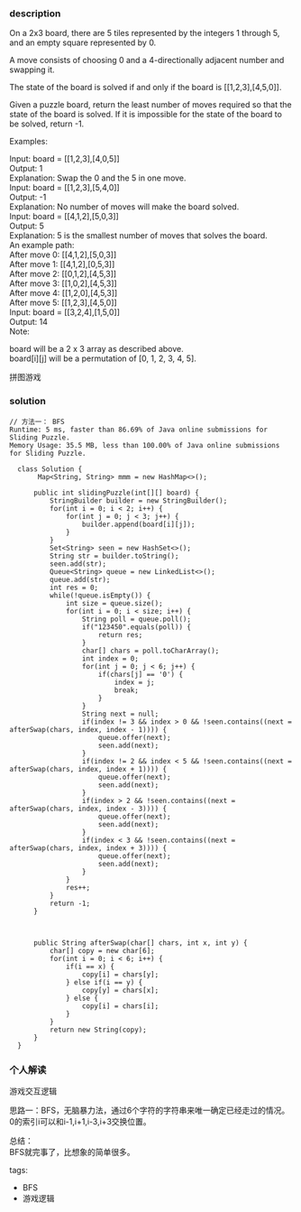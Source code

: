### description    
  On a 2x3 board, there are 5 tiles represented by the integers 1 through 5, and an empty square represented by 0.  
    
  A move consists of choosing 0 and a 4-directionally adjacent number and swapping it.  
    
  The state of the board is solved if and only if the board is [[1,2,3],[4,5,0]].  
    
  Given a puzzle board, return the least number of moves required so that the state of the board is solved. If it is impossible for the state of the board to be solved, return -1.  
    
  Examples:  
    
  Input: board = [[1,2,3],[4,0,5]]  
  Output: 1  
  Explanation: Swap the 0 and the 5 in one move.  
  Input: board = [[1,2,3],[5,4,0]]  
  Output: -1  
  Explanation: No number of moves will make the board solved.  
  Input: board = [[4,1,2],[5,0,3]]  
  Output: 5  
  Explanation: 5 is the smallest number of moves that solves the board.  
  An example path:  
  After move 0: [[4,1,2],[5,0,3]]  
  After move 1: [[4,1,2],[0,5,3]]  
  After move 2: [[0,1,2],[4,5,3]]  
  After move 3: [[1,0,2],[4,5,3]]  
  After move 4: [[1,2,0],[4,5,3]]  
  After move 5: [[1,2,3],[4,5,0]]  
  Input: board = [[3,2,4],[1,5,0]]  
  Output: 14  
  Note:  
    
  board will be a 2 x 3 array as described above.  
  board[i][j] will be a permutation of [0, 1, 2, 3, 4, 5].  
    
  拼图游戏  
    
### solution    
```    
// 方法一： BFS  
Runtime: 5 ms, faster than 86.69% of Java online submissions for Sliding Puzzle.  
Memory Usage: 35.5 MB, less than 100.00% of Java online submissions for Sliding Puzzle.  
  
  class Solution {  
       Map<String, String> mmm = new HashMap<>();  
    
      public int slidingPuzzle(int[][] board) {  
          StringBuilder builder = new StringBuilder();  
          for(int i = 0; i < 2; i++) {  
              for(int j = 0; j < 3; j++) {  
                  builder.append(board[i][j]);  
              }  
          }  
          Set<String> seen = new HashSet<>();  
          String str = builder.toString();  
          seen.add(str);  
          Queue<String> queue = new LinkedList<>();  
          queue.add(str);  
          int res = 0;  
          while(!queue.isEmpty()) {  
              int size = queue.size();  
              for(int i = 0; i < size; i++) {  
                  String poll = queue.poll();  
                  if("123450".equals(poll)) {  
                      return res;  
                  }  
                  char[] chars = poll.toCharArray();  
                  int index = 0;  
                  for(int j = 0; j < 6; j++) {  
                      if(chars[j] == '0') {  
                          index = j;  
                          break;  
                      }  
                  }  
                  String next = null;  
                  if(index != 3 && index > 0 && !seen.contains((next = afterSwap(chars, index, index - 1)))) {  
                      queue.offer(next);  
                      seen.add(next);  
                  }  
                  if(index != 2 && index < 5 && !seen.contains((next = afterSwap(chars, index, index + 1)))) {  
                      queue.offer(next);  
                      seen.add(next);  
                  }  
                  if(index > 2 && !seen.contains((next = afterSwap(chars, index, index - 3)))) {  
                      queue.offer(next);  
                      seen.add(next);  
                  }  
                  if(index < 3 && !seen.contains((next = afterSwap(chars, index, index + 3)))) {  
                      queue.offer(next);  
                      seen.add(next);  
                  }  
              }  
              res++;  
          }  
          return -1;  
      }  
    
        
    
      public String afterSwap(char[] chars, int x, int y) {  
          char[] copy = new char[6];  
          for(int i = 0; i < 6; i++) {  
              if(i == x) {  
                  copy[i] = chars[y];  
              } else if(i == y) {  
                  copy[y] = chars[x];  
              } else {  
                  copy[i] = chars[i];  
              }  
          }  
          return new String(copy);  
      }  
  }  
```    
    
### 个人解读    
  游戏交互逻辑  
    
  思路一：BFS，无脑暴力法，通过6个字符的字符串来唯一确定已经走过的情况。0的索引i可以和i-1,i+1,i-3,i+3交换位置。  
    
  总结：  
  BFS就完事了，比想象的简单很多。  
    
tags:    
  -  BFS  
  -  游戏逻辑  
